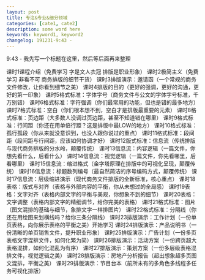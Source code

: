 ```yaml
---
layout: post
title: 专注&专业&细分领域
categories: [cate1, cate2]
description: some word here
keywords: keyword1, keyword2
changelog: 191231-9:43 - 
---
```


9:43 - 
我先写一个标题在这里，然后等后面再来整理

课时1课程介绍（免费学习  字是文人衣冠   排版是职业形象）
课时2极简主义（免费学习  非看不可  商务排版的细节干货）
课时3排版演示：邀请函（一个常规的商务文件修改，让你看到细节之美）
课时4排版的目的（更好的强调，更好的沟通，更好的第一印象）
课时5格式标准：字体字号（商务文件与公文的字体字号标准，千万别错）
课时6格式标准：字符强调（你们最常用的功能，但也是错的最多地方）
课时7格式标准：空白（你们根本想不到，空白才是排版最重要的元素）
课时8格式标准：页边距（大多数人没调过页边距，甚至不知道错在哪里）
课时9格式标准：行间距（你还在用单倍行距？这是排版中最LOW的地方）
课时10格式标准：孤行孤段（你从来就没意识到，也没人跟你说过的重点）
课时11格式标准：段间距（段间距与行间距，应该如何协调才好）
课时12版式标准：信息流（传统排版与现代商务排版的分水岭，颠覆传统）
课时13信息流：内容逻辑（一篇文件，你想先看什么，后看什么）
课时14信息流：视觉逻辑（一篇文件，你先看哪里，后看哪里）
课时15信息流：缩进格式（金字塔原理在排版中的可视化呈现，颠覆传统）
课时16信息流：标题数列编号（最自然简洁的序号编码方式，颠覆传统）
课时17信息流：层级缩进演示（现代商务文件排版的全新标准，核心重点）
课时18表格：版式与对齐（表格与外部内容的平衡，你从未想过的全局感）
课时19表格：文字对齐（表格内部文字的平衡与美观，你想象不到的细节）
课时20表格：文字调整（表格内部文字的精细调节，给你完美的表格）
课时21格式标准：图片（图文混排的基础与细节，象排文字一样排图片）
课时22格式标准：分隔线（你还在用绘图来划横线吗？给你三条分隔线）
课时23排版演示：工作计划（一份单页表格，向你展示表格的平衡之美）开始学习
课时24排版演示：产品说明书（一份清晰的单页销售文件，提升职业形象）
课时25排版演示：广告计划（一份多页表格文字混排文件，如何化繁为简）
课时26排版演示：活动方案（一份跨页超大表格混排，如何化混乱为有序）
课时27排版演示：策划方案（一份多层级表格混排文件，视觉逻辑之美）
课时28排版演示：房地产分析报告（超出想象超多页图文混排，平衡之美）
课时29排版演示：节目台本（前所未有的多角色多线程多任务可视化排版）

